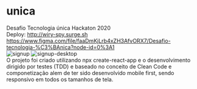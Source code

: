 # unica
Desafio Tecnologia única Hackaton 2020  
Deploy: http://wiry-spy.surge.sh  
https://www.figma.com/file/faaDmKjLrb4xZH3AfvORX7/Desafio-tecnologia-%C3%BAnica?node-id=0%3A1  
![signup](https://user-images.githubusercontent.com/68132361/100518493-9e7ca880-3170-11eb-8de0-a1b34078375d.JPG)
![signup-desktop](https://user-images.githubusercontent.com/68132361/100518503-aa686a80-3170-11eb-9706-04b8ce1a6ea7.JPG)  
O projeto foi criado utilizando npx create-react-app e o desenvolvimento dirigido por testes (TDD) e baseado no conceito de Clean Code e componetização alem de ter sido desenvolvido mobile first, sendo responsivo em todos os tamanhos de tela.

